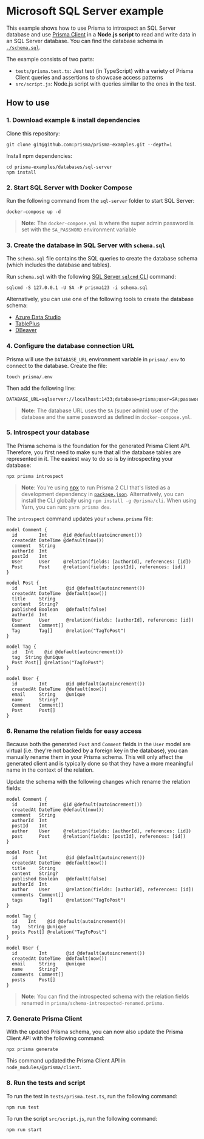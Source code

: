 # Microsoft SQL Server example

This example shows how to use Prisma to introspect an SQL Server database and use [Prisma Client](https://www.prisma.io/docs/reference/tools-and-interfaces/prisma-client) in a **Node.js script** to read and write data in an SQL Server database. You can find the database schema in [`./schema.sql`](./schema.sql).

The example consists of two parts:

- `tests/prisma.test.ts`: Jest test (in TypeScript) with a variety of Prisma Client queries and assertions to showcase access patterns
- `src/script.js`: Node.js script with queries similar to the ones in the test.

## How to use

### 1. Download example & install dependencies

Clone this repository:

```
git clone git@github.com:prisma/prisma-examples.git --depth=1
```

Install npm dependencies:

```
cd prisma-examples/databases/sql-server
npm install
```

### 2. Start SQL Server with Docker Compose

Run the following command from the `sql-server` folder to start SQL Server:

```
docker-compose up -d
```

> **Note:** The `docker-compose.yml` is where the super admin password is set with the `SA_PASSWORD` environment variable

### 3. Create the database in SQL Server with `schema.sql`

The `schema.sql` file contains the SQL queries to create the database schema (which includes the database and tables).

Run `schema.sql` with the following [SQL Server `sqlcmd` CLI](https://docs.microsoft.com/en-us/sql/tools/sqlcmd-utility?view=sql-server-ver15) command:

```
sqlcmd -S 127.0.0.1 -U SA -P prisma123 -i schema.sql
```

Alternatively, you can use one of the following tools to create the database schema:

- [Azure Data Studio](https://docs.microsoft.com/en-us/sql/azure-data-studio/what-is?view=sql-server-ver15)
- [TablePlus](https://tableplus.com/)
- [DBeaver](https://dbeaver.io)

### 4. Configure the database connection URL

Prisma will use the `DATABASE_URL` environment variable in `prisma/.env` to connect to the database.
Create the file:

```
touch prisma/.env
```

Then add the following line:

```
DATABASE_URL=sqlserver://localhost:1433;database=prisma;user=SA;password=prisma123;trustServerCertificate=true;encrypt=DANGER_PLAINTEXT
```

> **Note:** The database URL uses the `SA` (super admin) user of the database and the same password as defined in `docker-compose.yml`.

### 5. Introspect your database

The Prisma schema is the foundation for the generated Prisma Client API. Therefore, you first need to make sure that all the database tables are represented in it. The easiest way to do so is by introspecting your database:

```
npx prisma introspect
```

> **Note**: You're using [npx](https://github.com/npm/npx) to run Prisma 2 CLI that's listed as a development dependency in [`package.json`](./package.json). Alternatively, you can install the CLI globally using `npm install -g @prisma/cli`. When using Yarn, you can run: `yarn prisma dev`.

The `introspect` command updates your `schema.prisma` file:

```prisma
model Comment {
  id        Int      @id @default(autoincrement())
  createdAt DateTime @default(now())
  comment   String
  authorId  Int
  postId    Int
  User      User     @relation(fields: [authorId], references: [id])
  Post      Post     @relation(fields: [postId], references: [id])
}

model Post {
  id        Int       @id @default(autoincrement())
  createdAt DateTime  @default(now())
  title     String
  content   String?
  published Boolean   @default(false)
  authorId  Int
  User      User      @relation(fields: [authorId], references: [id])
  Comment   Comment[]
  Tag       Tag[]     @relation("TagToPost")
}

model Tag {
  id   Int    @id @default(autoincrement())
  tag  String @unique
  Post Post[] @relation("TagToPost")
}

model User {
  id        Int       @id @default(autoincrement())
  createdAt DateTime  @default(now())
  email     String    @unique
  name      String?
  Comment   Comment[]
  Post      Post[]
}
```

### 6. Rename the relation fields for easy access

Because both the generated `Post` and `Comment` fields in the `User` model are virtual (i.e. they're not backed by a foreign key in the database), you can manually rename them in your Prisma schema. This will only affect the generated client and is typically done so that they have a more meaningful name in the context of the relation.

Update the schema with the following changes which rename the relation fields:

```prisma
model Comment {
  id        Int      @id @default(autoincrement())
  createdAt DateTime @default(now())
  comment   String
  authorId  Int
  postId    Int
  author    User     @relation(fields: [authorId], references: [id])
  post      Post     @relation(fields: [postId], references: [id])
}

model Post {
  id        Int       @id @default(autoincrement())
  createdAt DateTime  @default(now())
  title     String
  content   String?
  published Boolean   @default(false)
  authorId  Int
  author    User      @relation(fields: [authorId], references: [id])
  comments  Comment[]
  tags      Tag[]     @relation("TagToPost")
}

model Tag {
  id    Int    @id @default(autoincrement())
  tag   String @unique
  posts Post[] @relation("TagToPost")
}

model User {
  id        Int       @id @default(autoincrement())
  createdAt DateTime  @default(now())
  email     String    @unique
  name      String?
  comments  Comment[]
  posts     Post[]
}
```

> **Note:** You can find the introspected schema with the relation fields renamed in `prisma/schema-introspected-renamed.prisma`.

### 7. Generate Prisma Client

With the updated Prisma schema, you can now also update the Prisma Client API with the following command:

```
npx prisma generate
```

This command updated the Prisma Client API in `node_modules/@prisma/client`.

### 8. Run the tests and script

To run the test in `tests/prisma.test.ts`, run the following command:

```
npm run test
```

To run the script `src/script.js`, run the following command:

```
npm run start
```
